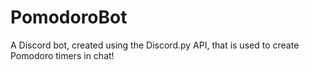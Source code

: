 # PomodoroBot
A Discord bot, created using the Discord.py API, that is used to create Pomodoro timers in chat!
